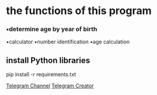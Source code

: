 <h1>the functions of this program</h1>

<h3>•determine age by year of birth</h3>
•calculator
•number identification
•age calculation






<h2>install Python libraries</h2>




pip install -r requirements.txt


[Telegram Channel](https://t.me/Python_Koderuz)
[Telegram Creator](https://t.me/Python_Koders)
